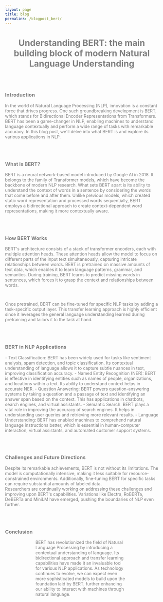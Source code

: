 ```yaml
---
layout: page
title: blog
permalink: /blogpost_bert/
---
```


<center>
<h1><span style="color:grey">Understanding BERT: the main building block of modern Natural Language Understanding</span></h1>
</center>

<br>
<br>

<h3><span style="color:grey">Introduction</span></h3>

<div>
    <div id="first"></div>
    <div id="second"><p><span style="color:grey">In the world of Natural Language Processing (NLP), innovation is a constant force that drives progress. One such groundbreaking development is BERT, which stands for Bidirectional Encoder Representations from Transformers. 
BERT has been a game-changer in NLP, enabling machines to understand language contextually and perform a wide range of tasks with remarkable accuracy. 
In this blog post, we'll delve into what BERT is and explore its various applications in NLP.
</span></p></div>
    <div id="clear"></div>
</div>

<br>
<br>

<h3><span style="color:grey">What is BERT?</span></h3>

<p><span style="color:grey">BERT is a neural network-based model introduced by Google AI in 2018. It belongs to the family of Transformer models, which have become the backbone of modern NLP research. 
What sets BERT apart is its ability to understand the context of words in a sentence by considering the words that come before and after them. 
Unlike previous models, which created static word representation and processed words sequentially, BERT employs a bidirectional approach to create context-dependent word representations, making it more contextually aware.
</span></p>
<br>
<br>

<h3><span style="color:grey">How BERT Works</span></h3>

<p><span style="color:grey">BERT's architecture consists of a stack of transformer encoders, each with multiple attention heads. 
These attention heads allow the model to focus on different parts of the input text simultaneously, capturing intricate relationships between words. 
BERT is pretrained on massive amounts of text data, which enables it to learn language patterns, grammar, and semantics. 
During training, BERT learns to predict missing words in sentences, which forces it to grasp the context and relationships between words.
</span></p>
<br>
<p><span style="color:grey">Once pretrained, BERT can be fine-tuned for specific NLP tasks by adding a task-specific output layer. 
This transfer learning approach is highly efficient since it leverages the general language understanding learned during pretraining and tailors it to the task at hand.
</span></p>

<br>
<br>

<h3><span style="color:grey">BERT in NLP Applications</span></h3>

<p><span style="color:grey">- Text Classification: BERT has been widely used for tasks like sentiment analysis, spam detection, and topic classification. Its contextual understanding of language allows it to capture subtle nuances in text, improving classification accuracy.
- Named Entity Recognition (NER): BERT is effective in identifying entities such as names of people, organizations, and locations within a text. Its ability to understand context helps in accurate NER.
- Question Answering: BERT powers question-answering systems by taking a question and a passage of text and identifying an answer span based on the context. This has applications in chatbots, search engines, and virtual assistants.
- Semantic Search: BERT plays a vital role in improving the accuracy of search engines. It helps in understanding user queries and retrieving more relevant results.
- Language Understanding: BERT has enabled machines to comprehend natural language instructions better, which is essential in human-computer interaction, virtual assistants, and automated customer support systems.
</span></p>
<br>
<br>

<h3><span style="color:grey">Challenges and Future Directions</span></h3>

<p><span style="color:grey">Despite its remarkable achievements, BERT is not without its limitations. The model is computationally intensive, making it less suitable for resource-constrained environments. 
Additionally, fine-tuning BERT for specific tasks can require substantial amounts of labeled data.
<br>
Researchers are continually working on addressing these challenges and improving upon BERT's capabilities. Variations like Electra, RoBERTa, DeBERTa and MiniLM have emerged, pushing the boundaries of NLP even further.
</span></p>

<br>
<br>

<h3><span style="color:grey">Conclusion</span></h3>

<p style="margin-left:100;margin-right:100;"><span style="color:grey">BERT has revolutionized the field of Natural Language Processing by introducing a contextual understanding of language. Its bidirectional approach and transfer learning capabilities have made it an invaluable tool for various NLP applications. As technology continues to evolve, we can expect even more sophisticated models to build upon the foundation laid by BERT, further enhancing our ability to interact with machines through natural language.
</span></p>
